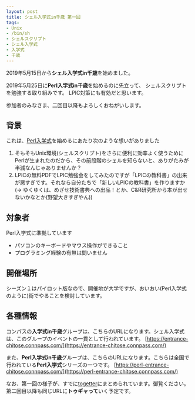 ```yaml
---
layout: post
title: シェル入学式in千歳 第一回
tags:
- Unix
- /bin/sh
- シェルスクリプト
- シェル入学式
- 入学式
- 千歳
---
```


2019年5月15日から**シェル入学式in千歳**を始めました。

2019年5月25日に**Perl入学式in千歳**を始めるのに先立って、
シェルスクリプトを勉強する取り組みです。
LPIC対策にも有効だと思います。

参加者のみなさま、二回目以降もよろしくおねがいします。


## 背景

これは、[Perl入学式](https://technotes.fml.org/items/perl-entrance-chitose)を始めるにあたり次のような想いがありました
1. そもそもUnix環境(シェルスクリプト)をさらに便利に効率よく使うためにPerlが生まれたのだから、その前段階のシェルを知らないと、ありがたみが半減なんじゃありませんか？
1. LPICの無料PDFでLPIC勉強会をしてみたのですが「LPICの教科書」の出来が悪すぎです。それなら自分たちで「新しいLPICの教科書」を作りますか(→ ゆくゆくは、めざせ技術書典への出品！とか、C&R研究所から本が出せないかなとか(野望大きすぎやん))


## 対象者

Perl入学式に準拠しています
- パソコンのキーボードやマウス操作ができること
- プログラミング経験の有無は問いません


## 開催場所

シーズン１はパイロット版なので、開催地が大学ですが、おいおい(Perl入学式のように)街でやることを検討しています。


## 各種情報

コンパスの**入学式in千歳**グループは、こちらのURLになります。シェル入学式は、このグループのイベントの一貫として行われています。
[https://entrance-chitose.connpass.com/](https://entrance-chitose.connpass.com/)

また、**Perl入学式in千歳**グループは、こちらのURLになります。こちらは全国で行われている**Perl入学式**シリーズの一つです。
[https://perl-entrance-chitose.connpass.com/](https://perl-entrance-chitose.connpass.com/)

なお、第一回の様子が、すでに[togetter](https://togetter.com/li/1360794)にまとめられています。御覧ください。第二回目以降も同じURLに**トゥギャって**いく予定です。
